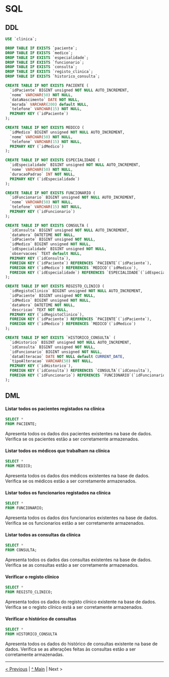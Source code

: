 # SQL

## DDL

```sql
USE `clinica`;

DROP TABLE IF EXISTS `paciente`;
DROP TABLE IF EXISTS `medico`;
DROP TABLE IF EXISTS `especialidade`;
DROP TABLE IF EXISTS `funcionario`;
DROP TABLE IF EXISTS `consulta`;
DROP TABLE IF EXISTS `registo_clinica`;
DROP TABLE IF EXISTS `historico_consulta`;

CREATE TABLE IF NOT EXISTS PACIENTE (
  `idPaciente` BIGINT unsigned NOT NULL AUTO_INCREMENT,
  `nome` VARCHAR(50) NOT NULL,
  `dataNascimento` DATE NOT NULL,
  `morada` VARCHAR(200) default NULL,
  `telefone` VARCHAR(15) NOT NULL,
  PRIMARY KEY (`idPaciente`)
);

CREATE TABLE IF NOT EXISTS MEDICO (
  `idMedico` BIGINT unsigned NOT NULL AUTO_INCREMENT,
  `nome` VARCHAR(50) NOT NULL,
  `telefone` VARCHAR(15) NOT NULL,
  PRIMARY KEY (`idMedico`)
);

CREATE TABLE IF NOT EXISTS ESPECIALIDADE (
  `idEspecialidade` BIGINT unsigned NOT NULL AUTO_INCREMENT,
  `nome` VARCHAR(50) NOT NULL,
  `duracaoPadrao` INT NOT NULL,
  PRIMARY KEY (`idEspecialidade`)
);

CREATE TABLE IF NOT EXISTS FUNCIONARIO (
  `idFuncionario` BIGINT unsigned NOT NULL AUTO_INCREMENT,
  `nome` VARCHAR(50) NOT NULL,
  `telefone` VARCHAR(15) NOT NULL,
  PRIMARY KEY (`idFuncionario`)
);

CREATE TABLE IF NOT EXISTS CONSULTA (
  `idConsulta` BIGINT unsigned NOT NULL AUTO_INCREMENT,
  `dataHora` DATETIME NOT NULL,
  `idPaciente` BIGINT unsigned NOT NULL,
  `idMedico` BIGINT unsigned NOT NULL,
  `idEspecialidade` BIGINT unsigned NOT NULL,
  `observacoes` TEXT default NULL,
  PRIMARY KEY (`idConsulta`),
  FOREIGN KEY (`idPaciente`) REFERENCES `PACIENTE`(`idPaciente`),
  FOREIGN KEY (`idMedico`) REFERENCES `MEDICO`(`idMedico`),
  FOREIGN KEY (`idEspecialidade`) REFERENCES `ESPECIALIDADE`(`idEspecialidade`)
);

CREATE TABLE IF NOT EXISTS REGISTO_CLINICO (
  `idRegistoClinico` BIGINT unsigned NOT NULL AUTO_INCREMENT,
  `idPaciente` BIGINT unsigned NOT NULL,
  `idMedico` BIGINT unsigned NOT NULL,
  `dataHora` DATETIME NOT NULL,
  `descricao` TEXT NOT NULL,
  PRIMARY KEY (`idRegistoClinico`),
  FOREIGN KEY (`idPaciente`) REFERENCES `PACIENTE`(`idPaciente`),
  FOREIGN KEY (`idMedico`) REFERENCES `MEDICO`(`idMedico`)
);

CREATE TABLE IF NOT EXISTS `HISTORICO_CONSULTA` (
  `idHistorico` BIGINT unsigned NOT NULL AUTO_INCREMENT,
  `idConsulta` BIGINT unsigned NOT NULL,
  `idFuncionario` BIGINT unsigned NOT NULL,
  `dataAlteracao` DATE NOT NULL default CURRENT_DATE,
  `tipoAlteracao` VARCHAR(50) NOT NULL,
  PRIMARY KEY (`idHistorico`),
  FOREIGN KEY (`idConsulta`) REFERENCES `CONSULTA`(`idConsulta`),
  FOREIGN KEY (`idFuncionario`) REFERENCES `FUNCIONARIO`(`idFuncionario`)
);
```

## DML
#### Listar todos os pacientes registados na clínica

```sql
SELECT *
FROM PACIENTE;
```

Apresenta todos os dados dos pacientes existentes na base de dados. Verifica se os pacientes estão a ser corretamente armazenados.

#### Listar todos os médicos que trabalham na clínica

```sql
SELECT *
FROM MEDICO;
```

Apresenta todos os dados dos médicos existentes na base de dados. Verifica se os médicos estão a ser corretamente armazenados.

#### Listar todos os funcionarios registados na clínica

```sql
SELECT *
FROM FUNCIONARIO;
```

Apresenta todos os dados dos funcionarios existentes na base de dados. Verifica se os funcionarios estão a ser corretamente armazenados.

#### Listar todos as consultas da clínica

```sql
SELECT *
FROM CONSULTA;
```

Apresenta todos os dados das consultas existentes na base de dados. Verifica se as consultas estão a ser corretamente armazenados.

#### Verificar o registo clínico

```sql
SELECT *
FROM REGISTO_CLINICO;
```

Apresenta todos os dados do registo clínico existente na base de dados. Verifica se o registo clínico está a ser corretamente armazenados.

#### Verificar o histórico de consultas

```sql
SELECT *
FROM HISTORICO_CONSULTA
```

Apresenta todos os dados do histórico de consultas existente na base de dados. Verifica se as alterações feitas às consultas estão a ser corretamente armazenadas.



---
[< Previous](rebd04.md) | [^ Main](/../../) | Next >
